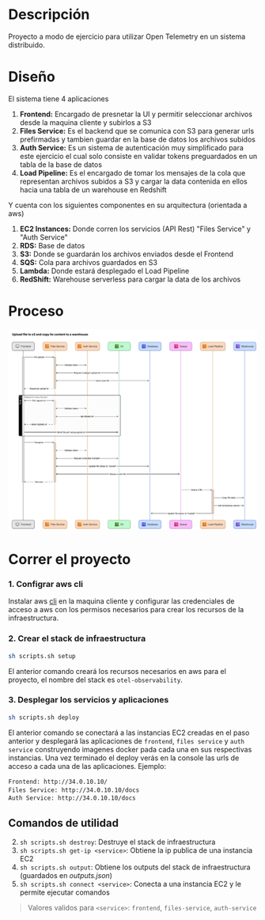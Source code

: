 # Descripción
Proyecto a modo de ejercicio para utilizar Open Telemetry en un sistema distribuido.

# Diseño
El sistema tiene 4 aplicaciones
1. **Frontend:** Encargado de presnetar la UI y permitir seleccionar archivos desde la maquina cliente y subirlos a S3
2. **Files Service:** Es el backend que se comunica con S3 para generar urls prefirmadas y tambien guardar en la base de datos los archivos subidos
3. **Auth Service:** Es un sistema de autenticación muy simplificado para este ejercicio el cual solo consiste en validar tokens preguardados en un tabla de la base de datos
4. **Load Pipeline:** Es el encargado de tomar los mensajes de la cola que representan archivos subidos a S3 y cargar la data contenida en ellos hacia una tabla de un warehouse en Redshift

Y cuenta con los siguientes componentes en su arquitectura (orientada a aws)
1. **EC2 Instances:** Donde corren los servicios (API Rest) "Files Service" y "Auth Service"
2. **RDS:** Base de datos
3. **S3:** Donde se guardarán los archivos enviados desde el Frontend
4. **SQS:** Cola para archivos guardados en S3
5. **Lambda:** Donde estará desplegado el Load Pipeline
6. **RedShift:** Warehouse serverless para cargar la data de los archivos

# Proceso

<img src="https://github.com/CrissAlvarezH/otel-observability/blob/main/docs/images/entire_process_diagram.png"/>


# Correr el proyecto

### 1. Configrar aws cli

Instalar aws [cli](https://aws.amazon.com/es/cli/) en la maquina cliente y configurar las credenciales de acceso a aws con los permisos necesarios para crear los recursos de la infraestructura.

### 2. Crear el stack de infraestructura

```bash
sh scripts.sh setup
```

El anterior comando creará los recursos necesarios en aws para el proyecto, el nombre del stack es `otel-observability`.

### 3. Desplegar los servicios y aplicaciones
```bash
sh scripts.sh deploy
```
El anterior comando se conectará a las instancias EC2 creadas en el paso anterior y desplegará las aplicaciones de `frontend`, `files service` y `auth service` construyendo imagenes docker pada cada una en sus respectivas instancias.
Una vez terminado el deploy verás en la console las urls de acceso a cada una de las aplicaciones.
Ejemplo:

```bash
Frontend: http://34.0.10.10/
Files Service: http://34.0.10.10/docs
Auth Service: http://34.0.10.10/docs
```

## Comandos de utilidad

2. `sh scripts.sh destroy`: Destruye el stack de infraestructura
1. `sh scripts.sh get-ip <service>`: Obtiene la ip publica de una instancia EC2
3. `sh scripts.sh output`: Obtiene los outputs del stack de infraestructura (guardados en *outputs.json*)
4. `sh scripts.sh connect <service>`: Conecta a una instancia EC2 y le permite ejecutar comandos

> Valores validos para `<service>`: `frontend`, `files-service`, `auth-service`





